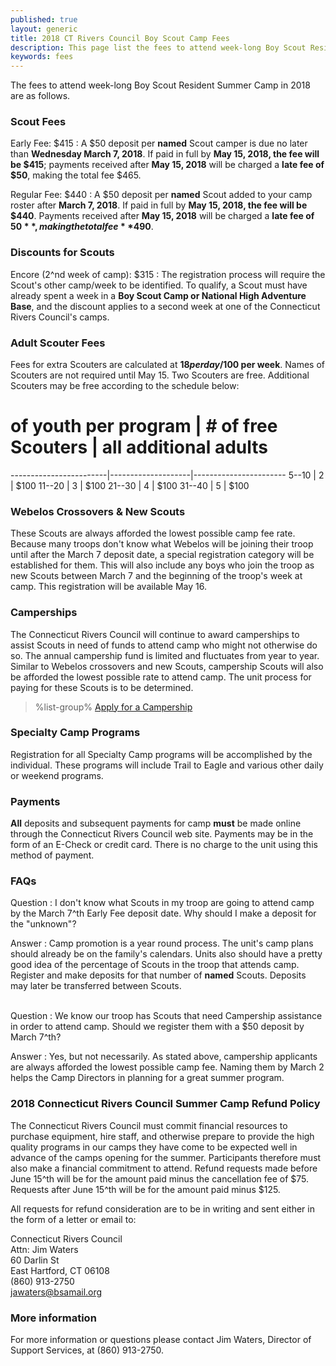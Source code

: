 ```yaml
---
published: true
layout: generic
title: 2018 CT Rivers Council Boy Scout Camp Fees
description: This page list the fees to attend week-long Boy Scout Resident Summer Camp in 2018 at Connecticut Rivers Council Scout Camps.
keywords: fees
---
```


The fees to attend week-long Boy Scout Resident Summer Camp in 2018 are as follows.

### Scout Fees

Early Fee: $415
: A $50 deposit per **named** Scout camper is due no later than **Wednesday March 7, 2018**.
  If paid in full by **May 15, 2018, the fee will be $415**; payments received
  after **May 15, 2018** will be charged a **late fee of $50**, making the total fee
  $465.

Regular Fee: $440
: A $50 deposit per **named** Scout added to your camp roster after
  **March 7, 2018**. If paid in full by **May 15, 2018, the fee will be $440**.
  Payments received after **May 15, 2018** will be charged a **late fee of $50**,
  making the total fee **$490**.

### Discounts for Scouts

Encore (2^nd week of camp): $315
: The registration process will require the Scout's other camp/week to be
  identified. To qualify, a Scout must have already spent a week in a
  **Boy Scout Camp or National High Adventure Base**, and the discount applies to a
  second week at one of the Connecticut Rivers Council's camps.

### Adult Scouter Fees

Fees for extra Scouters are calculated at **$18 per day/$100 per week**. Names of
Scouters are not required until May 15. Two Scouters are free. Additional
Scouters may be free according to the schedule below:

 # of youth per program | # of free Scouters | all additional adults
------------------------|--------------------|-----------------------
  5--10                 | 2                  | $100
 11--20                 | 3                  | $100
 21--30                 | 4                  | $100
 31--40                 | 5                  | $100

### Webelos Crossovers & New Scouts

These Scouts are always afforded the lowest possible camp fee rate. Because
many troops don't know what Webelos will be joining their troop until after the
March 7 deposit date, a special registration category will be established for
them. This will also include any boys who join the troop as new Scouts between
March 7 and the beginning of the troop's week at camp. This registration will
be available May 16.

### Camperships

The Connecticut Rivers Council will continue to award camperships to assist 
Scouts in need of funds to attend camp who might not otherwise do so. The annual
 campership fund is limited and fluctuates from year to year. Similar to Webelos
 crossovers and new Scouts, campership Scouts will also be afforded the lowest 
possible rate to attend camp. The unit process for paying for these Scouts is to
 be determined.

> %list-group%
> <a href="{{ site.url }}/boy-scouts/fees/camperships/" class="list-group-item">Apply for a Campership</a>

### Specialty Camp Programs

Registration for all Specialty Camp programs will be accomplished by the
individual. These programs will include Trail to Eagle and various other daily 
or weekend programs.

### Payments

**All** deposits and subsequent payments for camp **must** be made online
through the Connecticut Rivers Council web site.
Payments may be in the form of an E-Check or credit card. There is no charge to
the unit using this method of payment.

### FAQs

Question
: I don't know what Scouts in my troop are going to attend camp by the March
7^th Early Fee deposit date. Why should I make a deposit for the "unknown"?

Answer
: Camp promotion is a year round process. The unit's camp plans should already
  be on the family's calendars. Units also should have a pretty good idea of
  the percentage of Scouts in the troop that attends camp. Register and make
  deposits for that number of **named** Scouts. Deposits may later be
  transferred between Scouts.

<br/>
Question
: We know our troop has Scouts that need Campership assistance in order to
  attend camp. Should we register them with a $50 deposit by March 7^th?

Answer
: Yes, but not necessarily. As stated above, campership applicants are always
  afforded the lowest possible camp fee. Naming them by March 2 helps the Camp
  Directors in planning for a great summer program.

### 2018 Connecticut Rivers Council Summer Camp Refund Policy

The Connecticut Rivers Council must commit financial resources to purchase
equipment, hire staff, and otherwise prepare to provide the high quality
programs in our camps they have come to be expected well in advance of the camps opening for the summer. Participants therefore
must also make a financial commitment to attend. Refund requests made before
June 15^th will be for the amount paid minus the cancellation fee of $75. Requests after June 15^th
will be for the amount paid minus $125.

All requests for refund consideration are to be in writing and sent either in
the form of a letter or email to:

Connecticut Rivers Council<br>
Attn: Jim Waters<br>
60 Darlin St<br>
East Hartford, CT 06108<br>
(860) 913-2750<br>
[jawaters@bsamail.org](jawaters@bsamail.org)

### More information

For more information or questions please contact Jim Waters, Director of
Support Services, at (860) 913-2750.

